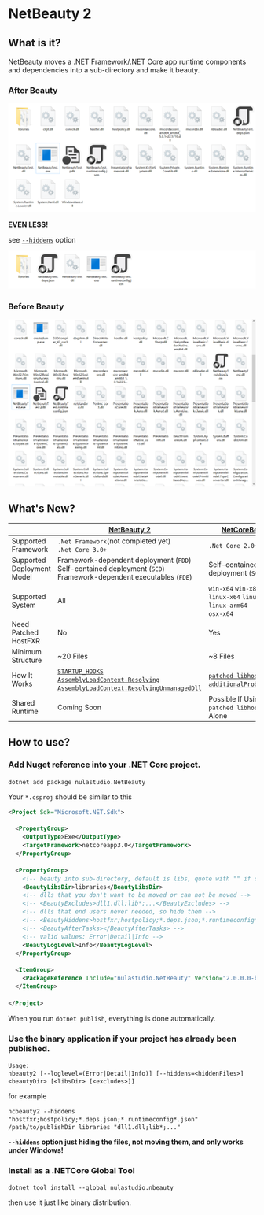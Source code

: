 # NetBeauty 2

## What is it?
NetBeauty moves a .NET Framework/.NET Core app runtime components and dependencies into a sub-directory and make it beauty.

### After Beauty
![after_beauty](screenshot/after_beauty.png)

**EVEN LESS!**

see [`--hiddens`](#use-the-binary-application-if-your-project-has-already-been-published) option

![after_beauty_with_hiddens](screenshot/after_beauty_with_hiddens.png)

### Before Beauty
![before_beauty](screenshot/before_beauty.png)

## What's New?
|  | [NetBeauty 2](https://github.com/nulastudio/NetBeauty2) | [NetCoreBeauty](https://github.com/nulastudio/NetBeauty2/tree/v1) |
| ---- | ---- | ---- |
| Supported Framework | `.Net Framework`(not completed yet)<br/>`.Net Core 3.0+` | `.Net Core 2.0+` |
| Supported Deployment Model | Framework-dependent deployment (`FDD`)<br/>Self-contained deployment (`SCD`)<br/>Framework-dependent executables (`FDE`) | Self-contained deployment (`SCD`) |
| Supported System | All | `win-x64` `win-x86`<br/>`linux-x64` `linux-arm` `linux-arm64`<br/>`osx-x64` |
| Need Patched HostFXR | No | Yes |
| Minimum Structure | ~20 Files | ~8 Files |
| How It Works | [`STARTUP_HOOKS`](https://github.com/dotnet/runtime/blob/main/docs/design/features/host-startup-hook.md)<br/>[`AssemblyLoadContext.Resolving`](https://docs.microsoft.com/en-us/dotnet/api/system.runtime.loader.assemblyloadcontext.resolving?view=netcore-3.0)<br/>[`AssemblyLoadContext.ResolvingUnmanagedDll`](https://docs.microsoft.com/en-us/dotnet/api/system.runtime.loader.assemblyloadcontext.resolvingunmanageddll?view=netcore-3.0) | [`patched libhostfxr`](https://github.com/nulastudio/HostFXRPatcher)<br/>[`additionalProbingPaths`](https://github.com/dotnet/toolset/blob/master/Documentation/specs/runtime-configuration-file.md#runtimeoptions-section-runtimeconfigjson) |
| Shared Runtime | Coming Soon | Possible If Using `patched libhostfxr` Alone |

## How to use?
### Add Nuget reference into your .NET Core project.
```
dotnet add package nulastudio.NetBeauty
```
Your `*.csproj` should be similar to this
```xml
<Project Sdk="Microsoft.NET.Sdk">

  <PropertyGroup>
    <OutputType>Exe</OutputType>
    <TargetFramework>netcoreapp3.0</TargetFramework>
  </PropertyGroup>

  <PropertyGroup>
    <!-- beauty into sub-directory, default is libs, quote with "" if contains space  -->
    <BeautyLibsDir>libraries</BeautyLibsDir>
    <!-- dlls that you don't want to be moved or can not be moved -->
    <!-- <BeautyExcludes>dll1.dll;lib*;...</BeautyExcludes> -->
    <!-- dlls that end users never needed, so hide them -->
    <!-- <BeautyHiddens>hostfxr;hostpolicy;*.deps.json;*.runtimeconfig*.json</BeautyHiddens> -->
    <!-- <BeautyAfterTasks></BeautyAfterTasks> -->
    <!-- valid values: Error|Detail|Info -->
    <BeautyLogLevel>Info</BeautyLogLevel>
  </PropertyGroup>

  <ItemGroup>
    <PackageReference Include="nulastudio.NetBeauty" Version="2.0.0.0-beta.1" />
  </ItemGroup>

</Project>
```
When you run `dotnet publish`, everything is done automatically.

### Use the binary application if your project has already been published.
```
Usage:
nbeauty2 [--loglevel=(Error|Detail|Info)] [--hiddens=<hiddenFiles>] <beautyDir> [<libsDir> [<excludes>]]
```

for example
```
ncbeauty2 --hiddens "hostfxr;hostpolicy;*.deps.json;*.runtimeconfig*.json" /path/to/publishDir libraries "dll1.dll;lib*;..."
```


**`--hiddens` option just hiding the files, not moving them, and only works under Windows!**


### Install as a .NETCore Global Tool
```
dotnet tool install --global nulastudio.nbeauty
```
then use it just like binary distribution.
